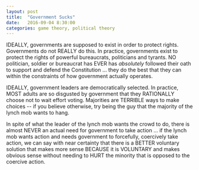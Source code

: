 ```yaml
---
layout: post
title:  "Government Sucks"
date:   2016-09-04 8:30:00
categories: game theory, political theory
---
```

IDEALLY, governments are supposed to exist in order to protect rights. Governments do not REALLY do this. In practice, governments exist to protect the rights of powerful bureaucrats, politicians and tyrants. NO politician, soldier or bureaucrat has EVER has *absolutely* followed their oath to support and defend the Constitution ... they do the best that they can within the constraints of how government actually operates.

IDEALLY, government leaders are democratically selected. In practice, MOST adults are so disgusted by government that they RATIONALLY choose not to wait effort voting. Majorities are TERRIBLE ways to make choices -- if you believe otherwise, try being the guy that the majority of the lynch mob wants to hang.

In spite of what the leader of the lynch mob wants the crowd to do, there is almost NEVER an actual need for government to take action ... if the lynch mob wants action and needs government to forcefully, coercively take action, we can say with near certainty that there is a BETTER voluntary solution that makes more sense BECAUSE it is VOLUNTARY and makes obvious sense without needing to HURT the minority that is opposed to the coercive action.  
